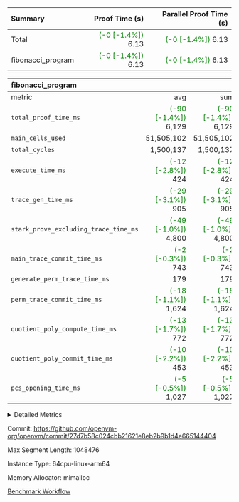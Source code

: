 | Summary | Proof Time (s) | Parallel Proof Time (s) |
|:---|---:|---:|
| Total | <span style='color: green'>(-0 [-1.4%])</span> 6.13 | <span style='color: green'>(-0 [-1.4%])</span> 6.13 |
| fibonacci_program | <span style='color: green'>(-0 [-1.4%])</span> 6.13 | <span style='color: green'>(-0 [-1.4%])</span> 6.13 |


| fibonacci_program |||||
|:---|---:|---:|---:|---:|
|metric|avg|sum|max|min|
| `total_proof_time_ms ` | <span style='color: green'>(-90 [-1.4%])</span> 6,129 | <span style='color: green'>(-90 [-1.4%])</span> 6,129 | <span style='color: green'>(-90 [-1.4%])</span> 6,129 | <span style='color: green'>(-90 [-1.4%])</span> 6,129 |
| `main_cells_used     ` |  51,505,102 |  51,505,102 |  51,505,102 |  51,505,102 |
| `total_cycles        ` |  1,500,137 |  1,500,137 |  1,500,137 |  1,500,137 |
| `execute_time_ms     ` | <span style='color: green'>(-12 [-2.8%])</span> 424 | <span style='color: green'>(-12 [-2.8%])</span> 424 | <span style='color: green'>(-12 [-2.8%])</span> 424 | <span style='color: green'>(-12 [-2.8%])</span> 424 |
| `trace_gen_time_ms   ` | <span style='color: green'>(-29 [-3.1%])</span> 905 | <span style='color: green'>(-29 [-3.1%])</span> 905 | <span style='color: green'>(-29 [-3.1%])</span> 905 | <span style='color: green'>(-29 [-3.1%])</span> 905 |
| `stark_prove_excluding_trace_time_ms` | <span style='color: green'>(-49 [-1.0%])</span> 4,800 | <span style='color: green'>(-49 [-1.0%])</span> 4,800 | <span style='color: green'>(-49 [-1.0%])</span> 4,800 | <span style='color: green'>(-49 [-1.0%])</span> 4,800 |
| `main_trace_commit_time_ms` | <span style='color: green'>(-2 [-0.3%])</span> 743 | <span style='color: green'>(-2 [-0.3%])</span> 743 | <span style='color: green'>(-2 [-0.3%])</span> 743 | <span style='color: green'>(-2 [-0.3%])</span> 743 |
| `generate_perm_trace_time_ms` |  179 |  179 |  179 |  179 |
| `perm_trace_commit_time_ms` | <span style='color: green'>(-18 [-1.1%])</span> 1,624 | <span style='color: green'>(-18 [-1.1%])</span> 1,624 | <span style='color: green'>(-18 [-1.1%])</span> 1,624 | <span style='color: green'>(-18 [-1.1%])</span> 1,624 |
| `quotient_poly_compute_time_ms` | <span style='color: green'>(-13 [-1.7%])</span> 772 | <span style='color: green'>(-13 [-1.7%])</span> 772 | <span style='color: green'>(-13 [-1.7%])</span> 772 | <span style='color: green'>(-13 [-1.7%])</span> 772 |
| `quotient_poly_commit_time_ms` | <span style='color: green'>(-10 [-2.2%])</span> 453 | <span style='color: green'>(-10 [-2.2%])</span> 453 | <span style='color: green'>(-10 [-2.2%])</span> 453 | <span style='color: green'>(-10 [-2.2%])</span> 453 |
| `pcs_opening_time_ms ` | <span style='color: green'>(-5 [-0.5%])</span> 1,027 | <span style='color: green'>(-5 [-0.5%])</span> 1,027 | <span style='color: green'>(-5 [-0.5%])</span> 1,027 | <span style='color: green'>(-5 [-0.5%])</span> 1,027 |



<details>
<summary>Detailed Metrics</summary>

| group | num_segments | keygen_time_ms | commit_exe_time_ms |
| --- | --- | --- | --- |
| fibonacci_program | 1 | 341 | 5 | 

| group | air_name | quotient_deg | interactions | constraints |
| --- | --- | --- | --- | --- |
| fibonacci_program | AccessAdapterAir<16> | 2 | 5 | 14 | 
| fibonacci_program | AccessAdapterAir<2> | 2 | 5 | 14 | 
| fibonacci_program | AccessAdapterAir<32> | 2 | 5 | 14 | 
| fibonacci_program | AccessAdapterAir<4> | 2 | 5 | 14 | 
| fibonacci_program | AccessAdapterAir<64> | 2 | 5 | 14 | 
| fibonacci_program | AccessAdapterAir<8> | 2 | 5 | 14 | 
| fibonacci_program | BitwiseOperationLookupAir<8> | 2 | 2 | 4 | 
| fibonacci_program | MemoryMerkleAir<8> | 2 | 4 | 40 | 
| fibonacci_program | PersistentBoundaryAir<8> | 2 | 3 | 6 | 
| fibonacci_program | PhantomAir | 2 | 3 | 5 | 
| fibonacci_program | Poseidon2PeripheryAir<BabyBearParameters>, 1> | 2 | 1 | 286 | 
| fibonacci_program | ProgramAir | 1 | 1 | 4 | 
| fibonacci_program | RangeTupleCheckerAir<2> | 1 | 1 | 4 | 
| fibonacci_program | VariableRangeCheckerAir | 1 | 1 | 4 | 
| fibonacci_program | VmAirWrapper<Rv32BaseAluAdapterAir, BaseAluCoreAir<4, 8> | 2 | 19 | 43 | 
| fibonacci_program | VmAirWrapper<Rv32BaseAluAdapterAir, LessThanCoreAir<4, 8> | 2 | 17 | 39 | 
| fibonacci_program | VmAirWrapper<Rv32BaseAluAdapterAir, ShiftCoreAir<4, 8> | 2 | 23 | 90 | 
| fibonacci_program | VmAirWrapper<Rv32BranchAdapterAir, BranchEqualCoreAir<4> | 2 | 11 | 25 | 
| fibonacci_program | VmAirWrapper<Rv32BranchAdapterAir, BranchLessThanCoreAir<4, 8> | 2 | 13 | 41 | 
| fibonacci_program | VmAirWrapper<Rv32CondRdWriteAdapterAir, Rv32JalLuiCoreAir> | 2 | 10 | 22 | 
| fibonacci_program | VmAirWrapper<Rv32HintStoreAdapterAir, Rv32HintStoreCoreAir> | 2 | 15 | 17 | 
| fibonacci_program | VmAirWrapper<Rv32JalrAdapterAir, Rv32JalrCoreAir> | 2 | 16 | 20 | 
| fibonacci_program | VmAirWrapper<Rv32LoadStoreAdapterAir, LoadSignExtendCoreAir<4, 8> | 2 | 18 | 33 | 
| fibonacci_program | VmAirWrapper<Rv32LoadStoreAdapterAir, LoadStoreCoreAir<4> | 2 | 17 | 38 | 
| fibonacci_program | VmAirWrapper<Rv32MultAdapterAir, DivRemCoreAir<4, 8> | 2 | 25 | 88 | 
| fibonacci_program | VmAirWrapper<Rv32MultAdapterAir, MulHCoreAir<4, 8> | 2 | 24 | 38 | 
| fibonacci_program | VmAirWrapper<Rv32MultAdapterAir, MultiplicationCoreAir<4, 8> | 2 | 19 | 26 | 
| fibonacci_program | VmAirWrapper<Rv32RdWriteAdapterAir, Rv32AuipcCoreAir> | 2 | 11 | 15 | 
| fibonacci_program | VmConnectorAir | 2 | 3 | 9 | 

| group | air_name | segment | rows | prep_cols | perm_cols | main_cols | cells |
| --- | --- | --- | --- | --- | --- | --- | --- |
| fibonacci_program | AccessAdapterAir<8> | 0 | 64 |  | 24 | 17 | 2,624 | 
| fibonacci_program | BitwiseOperationLookupAir<8> | 0 | 65,536 | 3 | 8 | 2 | 655,360 | 
| fibonacci_program | MemoryMerkleAir<8> | 0 | 512 |  | 20 | 32 | 26,624 | 
| fibonacci_program | PersistentBoundaryAir<8> | 0 | 64 |  | 12 | 20 | 2,048 | 
| fibonacci_program | PhantomAir | 0 | 2 |  | 12 | 6 | 36 | 
| fibonacci_program | Poseidon2PeripheryAir<BabyBearParameters>, 1> | 0 | 256 |  | 8 | 300 | 78,848 | 
| fibonacci_program | ProgramAir | 0 | 4,096 |  | 8 | 10 | 73,728 | 
| fibonacci_program | RangeTupleCheckerAir<2> | 0 | 524,288 | 2 | 8 | 1 | 4,718,592 | 
| fibonacci_program | VariableRangeCheckerAir | 0 | 262,144 | 2 | 8 | 1 | 2,359,296 | 
| fibonacci_program | VmAirWrapper<Rv32BaseAluAdapterAir, BaseAluCoreAir<4, 8> | 0 | 1,048,576 |  | 80 | 36 | 121,634,816 | 
| fibonacci_program | VmAirWrapper<Rv32BaseAluAdapterAir, LessThanCoreAir<4, 8> | 0 | 524,288 |  | 40 | 37 | 40,370,176 | 
| fibonacci_program | VmAirWrapper<Rv32BaseAluAdapterAir, ShiftCoreAir<4, 8> | 0 | 2 |  | 52 | 53 | 210 | 
| fibonacci_program | VmAirWrapper<Rv32BranchAdapterAir, BranchEqualCoreAir<4> | 0 | 262,144 |  | 48 | 26 | 19,398,656 | 
| fibonacci_program | VmAirWrapper<Rv32BranchAdapterAir, BranchLessThanCoreAir<4, 8> | 0 | 8 |  | 56 | 32 | 704 | 
| fibonacci_program | VmAirWrapper<Rv32CondRdWriteAdapterAir, Rv32JalLuiCoreAir> | 0 | 131,072 |  | 44 | 18 | 8,126,464 | 
| fibonacci_program | VmAirWrapper<Rv32HintStoreAdapterAir, Rv32HintStoreCoreAir> | 0 | 4 |  | 36 | 26 | 248 | 
| fibonacci_program | VmAirWrapper<Rv32JalrAdapterAir, Rv32JalrCoreAir> | 0 | 16 |  | 36 | 28 | 1,024 | 
| fibonacci_program | VmAirWrapper<Rv32LoadStoreAdapterAir, LoadStoreCoreAir<4> | 0 | 32 |  | 72 | 40 | 3,584 | 
| fibonacci_program | VmAirWrapper<Rv32RdWriteAdapterAir, Rv32AuipcCoreAir> | 0 | 16 |  | 28 | 21 | 784 | 
| fibonacci_program | VmConnectorAir | 0 | 2 | 1 | 12 | 4 | 32 | 

| group | segment | trace_gen_time_ms | total_proof_time_ms | total_cycles | total_cells | stark_prove_excluding_trace_time_ms | quotient_poly_compute_time_ms | quotient_poly_commit_time_ms | perm_trace_commit_time_ms | pcs_opening_time_ms | main_trace_commit_time_ms | main_cells_used | generate_perm_trace_time_ms | execute_time_ms |
| --- | --- | --- | --- | --- | --- | --- | --- | --- | --- | --- | --- | --- | --- | --- |
| fibonacci_program | 0 | 905 | 6,129 | 1,500,137 | 197,453,854 | 4,800 | 772 | 453 | 1,624 | 1,027 | 743 | 51,505,102 | 179 | 424 | 

</details>


Commit: https://github.com/openvm-org/openvm/commit/27d7b58c024cbb21621e8eb2b9b1d4e665144404

Max Segment Length: 1048476

Instance Type: 64cpu-linux-arm64

Memory Allocator: mimalloc

[Benchmark Workflow](https://github.com/openvm-org/openvm/actions/runs/12675285953)
